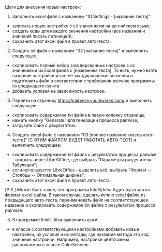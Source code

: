 Шаги для внесения новых настроек:
1) Заполнить excel файл с названием "01 Settings - [название теста]":
- записать новую настройку с её значениями на английском языке;
- создать коды для каждого значения настройки (все названия и значения писать латиницей);
- сохранить этот excel файл в проект авто-теста.

2) Создать txt файл с названием "02 [название теста]" и выполнить следующее:
* скопировать полный набор закодированных настроек с их значениями из Excel файла с [названием теста]. То есть, нужно взять название настройки и все её закодированные значения и подготовить файл в соответствии с требования pairwise программы из следующего пункта
* добавить условия на зависимость настроек.

3) Перейти на страницу https://pairwise.yuuniworks.com/ и выполнить следующее:
- скопировать содержимое txt файла в левую колонку страницы;
- нажать кнопку "Generate" для генерации процесса pairwise;
- загрузить файл с результатом.

4) Создать excel файл с названием "03 [полное название класса авто-теста]" (С ЭТИМ ФАЙЛОМ БУДЕТ РАБОТАТЬ АВТО-ТЕСТ) и выполнить следующее:
* скопировать содержимое txt файла с результатом процесса pairwise - открыть через LibreOffice, где выбрать "Параметры разделителя -- Табуляция";
* если используется LibreOffice - выделить всё, выбрать "Формат -- Столбцы -- Оптимальная ширина";
* сохранить этот excel файл в проект авто-теста.

[P.S.] Может быть такое, что программа Intellij Idea будет ругаться на формат excel файла. В таком случае, сделать копию excel файла из предыдущего авто-теста, переименовать файл на соответствующее название и скопировать содержимое txt файла с результатом процесса pairwise.  

5) В программе Intellij Idea выполнить шаги:
- в классе с соответствующими настройками добавить новые настройки, их условия и их методы, где название метода это код значения настройки. Например, настройки цветосхемы расположены в классе ColorScheme.
